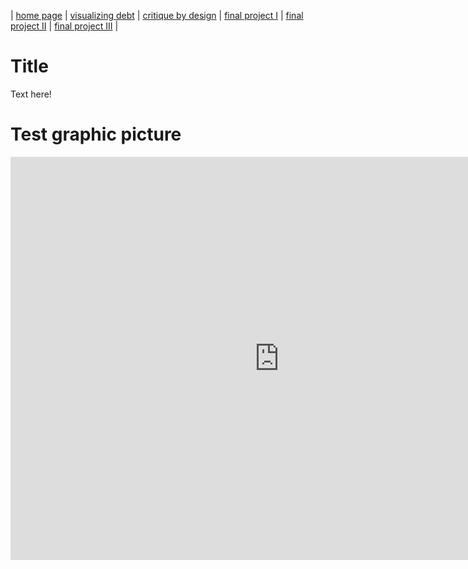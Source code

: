 | [home page](https://cmustudent.github.io/tswd-portfolio-templates/) | [visualizing debt](https://github.com/1willwilkinson/tswd-portfolio/blob/main/visualizing-government-debt.md) | [critique by design](critique-by-design) | [final project I](final-project-part-one) | [final project II](final-project-part-two) | [final project III](final-project-part-three) |

# Title
Text here!

# Test graphic picture
<iframe src="https://data.oecd.org/chart/7f9u" width="860" height="645" style="border: 0" mozallowfullscreen="true" webkitallowfullscreen="true" allowfullscreen="true"><a href="https://data.oecd.org/chart/7f9u" target="_blank">OECD Chart: General government debt, Total, % of GDP, Annual, 2020</a></iframe>
